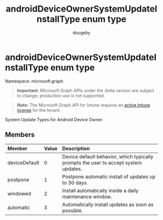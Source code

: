 ﻿---
title: "androidDeviceOwnerSystemUpdateInstallType enum type"
description: "System Update Types for Android Device Owner."
author: "dougeby"
localization_priority: Normal
ms.prod: "intune"
doc_type: enumPageType
---

# androidDeviceOwnerSystemUpdateInstallType enum type

Namespace: microsoft.graph

> **Important:** Microsoft Graph APIs under the /beta version are subject to change; production use is not supported.

> **Note:** The Microsoft Graph API for Intune requires an [active Intune license](https://go.microsoft.com/fwlink/?linkid=839381) for the tenant.

System Update Types for Android Device Owner.

## Members

| Member        | Value | Description                                                                         |
| :------------ | :---- | :---------------------------------------------------------------------------------- |
| deviceDefault | 0     | Device default behavior, which typically prompts the user to accept system updates. |
| postpone      | 1     | Postpone automatic install of updates up to 30 days.                                |
| windowed      | 2     | Install automatically inside a daily maintenance window.                            |
| automatic     | 3     | Automatically install updates as soon as possible.                                  |
